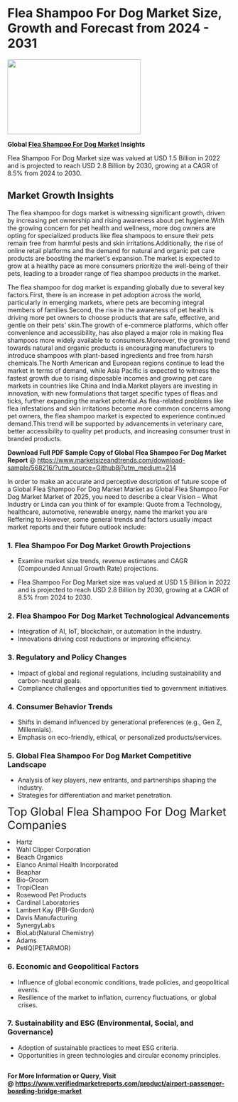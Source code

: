 <H1>Flea Shampoo For Dog Market Size, Growth and Forecast from 2024 - 2031</H1><img class="aligncenter size-medium wp-image-584254" src="https://thirdeyenews.in/wp-content/uploads/2024/09/Global-Market-Research-300x168.jpeg" alt="" width="300" height="168" /><p><strong>Global&nbsp;<a href="https://www.marketsizeandtrends.com/download-sample/568216/?utm_source=Github8j?utm_medium=214">Flea Shampoo For Dog Market</a> Insights</strong></p><p>Flea Shampoo For Dog Market size was valued at USD 1.5 Billion in 2022 and is projected to reach USD 2.8 Billion by 2030, growing at a CAGR of 8.5% from 2024 to 2030.</p><p><h2>Market Growth Insights</h2> <p>The flea shampoo for dogs market is witnessing significant growth, driven by increasing pet ownership and rising awareness about pet hygiene.With the growing concern for pet health and wellness, more dog owners are opting for specialized products like flea shampoos to ensure their pets remain free from harmful pests and skin irritations.Additionally, the rise of online retail platforms and the demand for natural and organic pet care products are boosting the market's expansion.The market is expected to grow at a healthy pace as more consumers prioritize the well-being of their pets, leading to a broader range of flea shampoo products in the market.</p> <p>The flea shampoo for dog market is expanding globally due to several key factors.First, there is an increase in pet adoption across the world, particularly in emerging markets, where pets are becoming integral members of families.Second, the rise in the awareness of pet health is driving more pet owners to choose products that are safe, effective, and gentle on their pets' skin.The growth of e-commerce platforms, which offer convenience and accessibility, has also played a major role in making flea shampoos more widely available to consumers.Moreover, the growing trend towards natural and organic products is encouraging manufacturers to introduce shampoos with plant-based ingredients and free from harsh chemicals.The North American and European regions continue to lead the market in terms of demand, while Asia Pacific is expected to witness the fastest growth due to rising disposable incomes and growing pet care markets in countries like China and India.Market players are investing in innovation, with new formulations that target specific types of fleas and ticks, further expanding the market potential.As flea-related problems like flea infestations and skin irritations become more common concerns among pet owners, the flea shampoo market is expected to experience continued demand.This trend will be supported by advancements in veterinary care, better accessibility to quality pet products, and increasing consumer trust in branded products.<p><span class=""><strong>Download Full PDF Sample Copy of Global Flea Shampoo For Dog Market Report</strong> @ <a href="https://www.marketsizeandtrends.com/download-sample/568216/?utm_source=Github8j?utm_medium=214" target="_blank">https://www.marketsizeandtrends.com/download-sample/568216/?utm_source=Github8j?utm_medium=214</a></span></p><p>In order to make an accurate and perceptive description of future scope of a Global&nbsp;Flea Shampoo For Dog Market Market as Global&nbsp;Flea Shampoo For Dog Market Market of 2025, you need to describe a clear Vision &ndash; What Industry or Linda can you think of for example: Quote from a Technology, healthcare, automotive, renewable energy, name the market you are Reffering to.However, some general trends and factors usually impact market reports and their future outlook include:</p><h3>1.&nbsp;<strong>Flea Shampoo For Dog Market Growth Projections</strong></h3><ul><li>Examine market size trends, revenue estimates and CAGR (Compounded Annual Growth Rate) projections.</li><li><p>Flea Shampoo For Dog Market size was valued at USD 1.5 Billion in 2022 and is projected to reach USD 2.8 Billion by 2030, growing at a CAGR of 8.5% from 2024 to 2030.</p></li></ul><h3>2.&nbsp;<strong>Flea Shampoo For Dog Market Technological Advancements</strong></h3><ul><li>Integration of AI, IoT, blockchain, or automation in the industry.</li><li>Innovations driving cost reductions or improving efficiency.</li></ul><h3>3.&nbsp;<strong>Regulatory and Policy Changes</strong></h3><ul><li>Impact of global and regional regulations, including sustainability and carbon-neutral goals.</li><li>Compliance challenges and opportunities tied to government initiatives.</li></ul><h3>4.&nbsp;<strong>Consumer Behavior Trends</strong></h3><ul><li>Shifts in demand influenced by generational preferences (e.g., Gen Z, Millennials).</li><li>Emphasis on eco-friendly, ethical, or personalized products/services.</li></ul><h3>5.&nbsp;<strong>Global Flea Shampoo For Dog Market Competitive Landscape</strong></h3><ul><li>Analysis of key players, new entrants, and partnerships shaping the industry.</li><li>Strategies for differentiation and market penetration.</li></ul><p data-pm-slice="1 1 []"><span style="color: inherit; font-family: inherit; font-size: 25px;">Top Global Flea Shampoo For Dog Market Companies</span></p><div class="" data-test-id=""><p><li>Hartz</li><li> Wahl Clipper Corporation</li><li> Beach Organics</li><li> Elanco Animal Health Incorporated</li><li> Beaphar</li><li> Bio-Groom</li><li> TropiClean</li><li> Rosewood Pet Products</li><li> Cardinal Laboratories</li><li> Lambert Kay (PBI-Gordon)</li><li> Davis Manufacturing</li><li> SynergyLabs</li><li> BioLab(Natural Chemistry)</li><li> Adams</li><li> PetIQ(PETARMOR)</li></p></div><h3>6.&nbsp;<strong>Economic and Geopolitical Factors</strong></h3><ul><li>Influence of global economic conditions, trade policies, and geopolitical events.</li><li>Resilience of the market to inflation, currency fluctuations, or global crises.</li></ul><h3>7.&nbsp;<strong>Sustainability and ESG (Environmental, Social, and Governance)</strong></h3><ul><li>Adoption of sustainable practices to meet ESG criteria.</li><li>Opportunities in green technologies and circular economy principles.</li></ul><h2><strong style="font-size: 14px;">For More Information or Query, Visit @&nbsp;</strong><a style="background-color: #ffffff; font-size: 14px;" href="https://www.marketsizeandtrends.com/report/flea-shampoo-for-dog-market/" target="_blank">https://www.verifiedmarketreports.com/product/airport-passenger-boarding-bridge-market</a></h2>